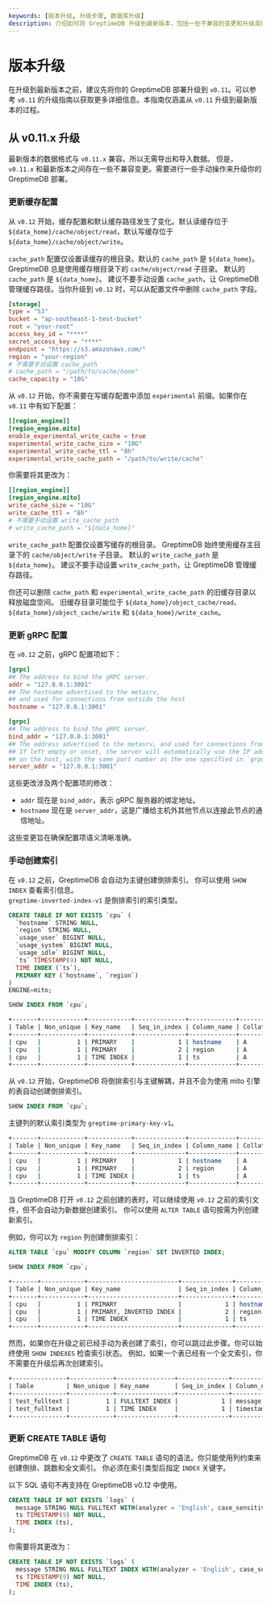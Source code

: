 ```yaml
---
keywords: [版本升级, 升级步骤, 数据库升级]
description: 介绍如何将 GreptimeDB 升级到最新版本，包括一些不兼容的变更和升级具体步骤。
---
```


# 版本升级

在升级到最新版本之前，建议先将你的 GreptimeDB 部署升级到 `v0.11`。可以参考 `v0.11` 的升级指南以获取更多详细信息。本指南仅涵盖从 `v0.11` 升级到最新版本的过程。

## 从 v0.11.x 升级

最新版本的数据格式与 `v0.11.x` 兼容。所以无需导出和导入数据。
但是，`v0.11.x` 和最新版本之间存在一些不兼容变更。需要进行一些手动操作来升级你的 GreptimeDB 部署。

### 更新缓存配置

从 `v0.12` 开始，缓存配置和默认缓存路径发生了变化。默认读缓存位于 `${data_home}/cache/object/read`，默认写缓存位于 `${data_home}/cache/object/write`。

`cache_path` 配置仅设置读缓存的根目录。默认的 `cache_path` 是 `${data_home}`。
GreptimeDB 总是使用缓存根目录下的 `cache/object/read` 子目录。
默认的 `cache_path` 是 `${data_home}`。
建议不要手动设置 `cache_path`，让 GreptimeDB 管理缓存路径。当你升级到 `v0.12` 时，可以从配置文件中删除 `cache_path` 字段。

```toml
[storage]
type = "S3"
bucket = "ap-southeast-1-test-bucket"
root = "your-root"
access_key_id = "****"
secret_access_key = "****"
endpoint = "https://s3.amazonaws.com/"
region = "your-region"
# 不需要手动设置 cache_path
# cache_path = "/path/to/cache/home"
cache_capacity = "10G"
```

从 `v0.12` 开始，你不需要在写缓存配置中添加 `experimental` 前缀。如果你在 `v0.11` 中有如下配置：

```toml
[[region_engine]]
[region_engine.mito]
enable_experimental_write_cache = true
experimental_write_cache_size = "10G"
experimental_write_cache_ttl = "8h"
experimental_write_cache_path = "/path/to/write/cache"
```

你需要将其更改为：

```toml
[[region_engine]]
[region_engine.mito]
write_cache_size = "10G"
write_cache_ttl = "8h"
# 不需要手动设置 write_cache_path
# write_cache_path = "${data_home}"
```

`write_cache_path` 配置仅设置写缓存的根目录。
GreptimeDB 始终使用缓存主目录下的 `cache/object/write` 子目录。
默认的 `write_cache_path` 是 `${data_home}`。
建议不要手动设置 `write_cache_path`，让 GreptimeDB 管理缓存路径。

你还可以删除 `cache_path` 和 `experimental_write_cache_path` 的旧缓存目录以释放磁盘空间。
旧缓存目录可能位于 `${data_home}/object_cache/read`、`${data_home}/object_cache/write` 和 `${data_home}/write_cache`。

### 更新 gRPC 配置

在 `v0.12` 之前，gRPC 配置项如下：

```toml
[grpc]
## The address to bind the gRPC server.
addr = "127.0.0.1:3001"
## The hostname advertised to the metasrv,
## and used for connections from outside the host
hostname = "127.0.0.1:3001"
``` 

```toml
[grpc]
## The address to bind the gRPC server.
bind_addr = "127.0.0.1:3001"
## The address advertised to the metasrv, and used for connections from outside the host.
## If left empty or unset, the server will automatically use the IP address of the first network interface
## on the host, with the same port number as the one specified in `grpc.bind_addr`.
server_addr = "127.0.0.1:3001"
``` 

这些更改涉及两个配置项的修改：
- `addr` 现在是 `bind_addr`，表示 gRPC 服务器的绑定地址。
- `hostname` 现在是 `server_addr`，这是广播给主机外其他节点以连接此节点的通信地址。

这些变更旨在确保配置项语义清晰准确。

### 手动创建索引

在 `v0.12` 之前，GreptimeDB 会自动为主键创建倒排索引。
你可以使用 `SHOW INDEX` 查看索引信息。  
`greptime-inverted-index-v1` 是倒排索引的索引类型。

```sql
CREATE TABLE IF NOT EXISTS `cpu` (
  `hostname` STRING NULL,
  `region` STRING NULL,
  `usage_user` BIGINT NULL,
  `usage_system` BIGINT NULL,
  `usage_idle` BIGINT NULL,
  `ts` TIMESTAMP(9) NOT NULL,
  TIME INDEX (`ts`),
  PRIMARY KEY (`hostname`, `region`)
)
ENGINE=mito;

SHOW INDEX FROM `cpu`;
```

```bash
+-------+------------+------------+--------------+-------------+-----------+-------------+----------+--------+------+----------------------------+---------+---------------+---------+------------+
| Table | Non_unique | Key_name   | Seq_in_index | Column_name | Collation | Cardinality | Sub_part | Packed | Null | Index_type                 | Comment | Index_comment | Visible | Expression |
+-------+------------+------------+--------------+-------------+-----------+-------------+----------+--------+------+----------------------------+---------+---------------+---------+------------+
| cpu   |          1 | PRIMARY    |            1 | hostname    | A         |        NULL |     NULL |   NULL | YES  | greptime-inverted-index-v1 |         |               | YES     |       NULL |
| cpu   |          1 | PRIMARY    |            2 | region      | A         |        NULL |     NULL |   NULL | YES  | greptime-inverted-index-v1 |         |               | YES     |       NULL |
| cpu   |          1 | TIME INDEX |            1 | ts          | A         |        NULL |     NULL |   NULL | NO   |                            |         |               | YES     |       NULL |
+-------+------------+------------+--------------+-------------+-----------+-------------+----------+--------+------+----------------------------+---------+---------------+---------+------------+
```

从 `v0.12` 开始，GreptimeDB 将倒排索引与主键解耦，并且不会为使用 mito 引擎的表自动创建倒排索引。

```sql
SHOW INDEX FROM `cpu`;
```

主键列的默认索引类型为 `greptime-primary-key-v1`。

```bash
+-------+------------+------------+--------------+-------------+-----------+-------------+----------+--------+------+-------------------------+---------+---------------+---------+------------+
| Table | Non_unique | Key_name   | Seq_in_index | Column_name | Collation | Cardinality | Sub_part | Packed | Null | Index_type              | Comment | Index_comment | Visible | Expression |
+-------+------------+------------+--------------+-------------+-----------+-------------+----------+--------+------+-------------------------+---------+---------------+---------+------------+
| cpu   |          1 | PRIMARY    |            1 | hostname    | A         |        NULL |     NULL |   NULL | YES  | greptime-primary-key-v1 |         |               | YES     |       NULL |
| cpu   |          1 | PRIMARY    |            2 | region      | A         |        NULL |     NULL |   NULL | YES  | greptime-primary-key-v1 |         |               | YES     |       NULL |
| cpu   |          1 | TIME INDEX |            1 | ts          | A         |        NULL |     NULL |   NULL | NO   |                         |         |               | YES     |       NULL |
+-------+------------+------------+--------------+-------------+-----------+-------------+----------+--------+------+-------------------------+---------+---------------+---------+------------+
```

当 GreptimeDB 打开 `v0.12` 之前创建的表时，可以继续使用 `v0.12` 之前的索引文件，但不会自动为新数据创建索引。
你可以使用 `ALTER TABLE` 语句按需为列创建新索引。

例如，你可以为 `region` 列创建倒排索引：

```sql
ALTER TABLE `cpu` MODIFY COLUMN `region` SET INVERTED INDEX;

SHOW INDEX FROM `cpu`;
```

```bash
+-------+------------+-------------------------+--------------+-------------+-----------+-------------+----------+--------+------+-----------------------------------------------------+---------+---------------+---------+------------+
| Table | Non_unique | Key_name                | Seq_in_index | Column_name | Collation | Cardinality | Sub_part | Packed | Null | Index_type                                          | Comment | Index_comment | Visible | Expression |
+-------+------------+-------------------------+--------------+-------------+-----------+-------------+----------+--------+------+-----------------------------------------------------+---------+---------------+---------+------------+
| cpu   |          1 | PRIMARY                 |            1 | hostname    | A         |        NULL |     NULL |   NULL | YES  | greptime-primary-key-v1                             |         |               | YES     |       NULL |
| cpu   |          1 | PRIMARY, INVERTED INDEX |            2 | region      | A         |        NULL |     NULL |   NULL | YES  | greptime-primary-key-v1, greptime-inverted-index-v1 |         |               | YES     |       NULL |
| cpu   |          1 | TIME INDEX              |            1 | ts          | A         |        NULL |     NULL |   NULL | NO   |                                                     |         |               | YES     |       NULL |
+-------+------------+-------------------------+--------------+-------------+-----------+-------------+----------+--------+------+-----------------------------------------------------+---------+---------------+---------+------------+
```

然而，如果你在升级之前已经手动为表创建了索引，你可以跳过此步骤。你可以始终使用 `SHOW INDEXES` 检查索引状态。
例如，如果一个表已经有一个全文索引，你不需要在升级后再次创建索引。

```bash
+---------------+------------+----------------+--------------+-------------+-----------+-------------+----------+--------+------+----------------------------+---------+---------------+---------+------------+
| Table         | Non_unique | Key_name       | Seq_in_index | Column_name | Collation | Cardinality | Sub_part | Packed | Null | Index_type                 | Comment | Index_comment | Visible | Expression |
+---------------+------------+----------------+--------------+-------------+-----------+-------------+----------+--------+------+----------------------------+---------+---------------+---------+------------+
| test_fulltext |          1 | FULLTEXT INDEX |            1 | message     | A         |        NULL |     NULL |   NULL | YES  | greptime-fulltext-index-v1 |         |               | YES     |       NULL |
| test_fulltext |          1 | TIME INDEX     |            1 | timestamp   | A         |        NULL |     NULL |   NULL | NO   |                            |         |               | YES     |       NULL |
+---------------+------------+----------------+--------------+-------------+-----------+-------------+----------+--------+------+----------------------------+---------+---------------+---------+------------+
```

### 更新 CREATE TABLE 语句

GreptimeDB 在 `v0.12` 中更改了 `CREATE TABLE` 语句的语法。你只能使用列约束来创建倒排、跳数和全文索引。
你必须在索引类型后指定 `INDEX` 关键字。

以下 SQL 语句不再支持在 GreptimeDB v0.12 中使用。

```sql
CREATE TABLE IF NOT EXISTS `logs` (
  message STRING NULL FULLTEXT WITH(analyzer = 'English', case_sensitive = 'false'),
  ts TIMESTAMP(9) NOT NULL,
  TIME INDEX (ts),
);
```

你需要将其更改为：

```sql
CREATE TABLE IF NOT EXISTS `logs` (
  message STRING NULL FULLTEXT INDEX WITH(analyzer = 'English', case_sensitive = 'false'),
  ts TIMESTAMP(9) NOT NULL,
  TIME INDEX (ts),
);
```
